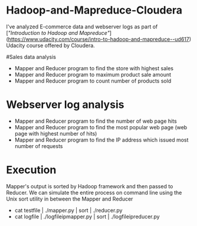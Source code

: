 # Hadoop-and-Mapreduce-Cloudera

I've analyzed E-commerce data and webserver logs as part of [*"Introduction to Hadoop and Mapreduce"*] (https://www.udacity.com/course/intro-to-hadoop-and-mapreduce--ud617) Udacity course offered by Cloudera.

#Sales data analysis

-  Mapper and Reducer program to find the store with highest sales
-  Mapper and Reducer program to maximum product sale amount
-  Mapper and Reducer program to count number of products sold

# Webserver log analysis

- Mapper and Reducer program to find the number of web page hits
- Mapper and Reducer program to find the most popular web page (web page with highest number of hits)
- Mapper and Reducer program to find the IP address which issued most number of requests

# Execution

Mapper's output is sorted by Hadoop framework and then passed to Reducer. We can simulate the entire process on command line using the Unix sort utility in between the Mapper and Reducer

- cat testfile | ./mapper.py | sort | ./reducer.py
- cat logfile  | ./logfileipmapper.py | sort | ./logfileipreducer.py
